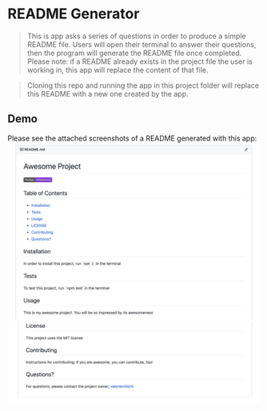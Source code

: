 # README Generator

> This is app asks a series of questions in order to produce a simple README file.  Users will open their terminal to answer their questions, then the program will generate the README file once completed.  Please note: if a README already exists in the project file the user is working in, this app will replace the content of that file.

> Cloning this repo and running the app in this project folder will replace this README with a new one created by the app.

## Demo
Please see the attached screenshots of a README generated with this app: <br/>
![readme page top](demo/readme-part-1.png)
![readme page top](demo/readme-part-2.png)